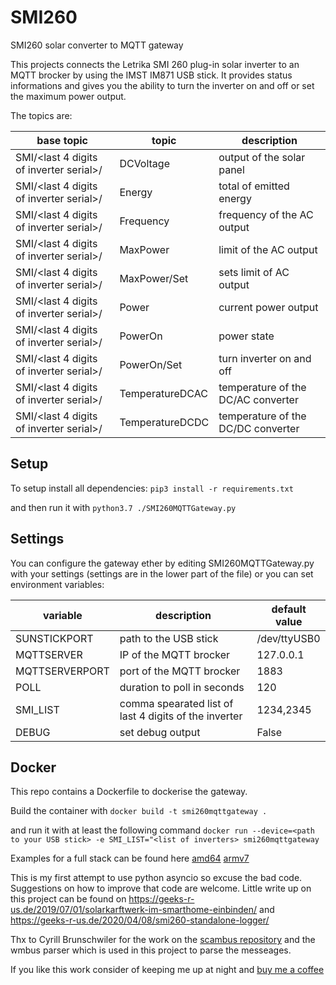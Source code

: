 # SMI260
SMI260 solar converter to MQTT gateway

This projects connects the Letrika SMI 260 plug-in solar inverter to an MQTT brocker by using the IMST IM871 USB stick.
It provides status informations and gives you the ability to turn the inverter on and off or set the maximum power output. 

The topics are:

 base topic   | topic   | description
------------- | ------------- | ------------
SMI/<last 4 digits of inverter serial>/  | DCVoltage       | output of the solar panel
SMI/<last 4 digits of inverter serial>/  | Energy          | total of emitted energy
SMI/<last 4 digits of inverter serial>/  | Frequency       | frequency of the AC output
SMI/<last 4 digits of inverter serial>/  | MaxPower        | limit of the AC output
SMI/<last 4 digits of inverter serial>/  | MaxPower/Set    | sets limit of AC output
SMI/<last 4 digits of inverter serial>/  | Power           | current power output
SMI/<last 4 digits of inverter serial>/  | PowerOn         | power state
SMI/<last 4 digits of inverter serial>/  | PowerOn/Set     | turn inverter on and off
SMI/<last 4 digits of inverter serial>/  | TemperatureDCAC | temperature of the DC/AC converter
SMI/<last 4 digits of inverter serial>/  | TemperatureDCDC | temperature of the DC/DC converter

## Setup

To setup install all dependencies: `pip3 install -r requirements.txt` 

and then run it with  `python3.7 ./SMI260MQTTGateway.py`

## Settings
You can configure the gateway ether by editing SMI260MQTTGateway.py with your settings (settings are in the lower part of the file) or you can set environment variables:

variable | description | default value 
---------|------------ | --------------
SUNSTICKPORT     | path to the USB stick        | /dev/ttyUSB0
MQTTSERVER       | IP of the MQTT brocker       | 127.0.0.1
MQTTSERVERPORT   | port of the MQTT brocker     | 1883
POLL             | duration to poll in seconds | 120
SMI_LIST         | comma spearated list of last 4 digits of the inverter | 1234,2345
DEBUG            | set debug output            | False

## Docker

This repo contains a Dockerfile to dockerise the gateway. 

Build the container with `docker build -t smi260mqttgateway .`

and run it with at least the following command  `docker run --device=<path to your USB stick> -e SMI_LIST="<list of inverters> smi260mqttgateway`

Examples for a full stack can be found here [amd64](https://github.com/geeks-r-us/SMI260/blob/master/amd64.docker-compose.yml) [armv7](https://github.com/geeks-r-us/SMI260/blob/master/armv7.docker-compose.yml)
                                         
This is my first attempt to use python asyncio so excuse the bad code. Suggestions on how to improve that code are welcome.
Little write up on this project can be found on https://geeks-r-us.de/2019/07/01/solarkarftwerk-im-smarthome-einbinden/ and
https://geeks-r-us.de/2020/04/08/smi260-standalone-logger/

Thx to Cyrill Brunschwiler for the work on the [scambus repository](https://github.com/CBrunsch/scambus) and the wmbus parser which is used in this project to parse the messeages.

If you like this work consider of keeping me up at night and [buy me a coffee](https://ko-fi.com/geeks_r_us) 
